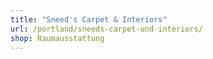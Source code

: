 ```yaml
---
title: "Sneed's Carpet & Interiors"
url: /portland/sneeds-carpet-und-interiors/
shop: Raumausstattung
---
```

